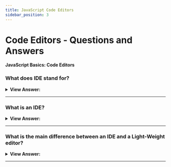 ```yaml
---
title: JavaScript Code Editors
sidebar_position: 3
---
```


# Code Editors - Questions and Answers

**JavaScript Basics: Code Editors**

<head>
  <title>Code Editors - Frontend Interview Questions & Answers</title>
  <meta charSet="utf-8" />
</head>

### What does IDE stand for?

<details>
  <summary><strong>View Answer:</strong></summary>
  <div>
  <div><strong>Interview Response:</strong> Integrated Development Environment</div>
  </div>
</details>

---

### What is an IDE?

<details>
  <summary><strong>View Answer:</strong></summary>
  <div>
  <div><strong>Interview Response:</strong> An IDE is a development environment that allows developers to load, save, edit, manage, and delete projects or files written in different programming languages.</div>
  </div>
</details>

---

### What is the main difference between an IDE and a Light-Weight editor?

<details>
  <summary><strong>View Answer:</strong></summary>
  <div>
  <div><strong>Interview Response:</strong> The primary difference between a lightweight editor and an IDE is that an IDE works on a project level. Using a lightweight editor is faster if all we need is one file.</div><br />
  <div><strong>Technical Response:</strong> In contrast to a lightweight editor, an IDE works on the project level, so it loads more data when it starts, analyzes the project structure, if necessary, etc. We can use a lightweight editor if we only need to edit one file.
  </div><br />
  <div><strong>Additional Information:</strong> There is no strict boundary between a lightweight editor and an integrated development environment since lightweight editors often have a wide range of plugins, such as directory-level syntax analyzers and auto-completers.
  </div>
  </div>
</details>

---
